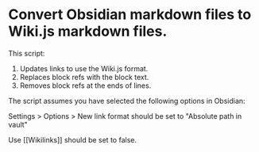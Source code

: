 # Convert Obsidian markdown files to Wiki.js markdown files.

This script:

1) Updates links to use the Wiki.js format.
2) Replaces block refs with the block text.
3) Removes block refs at the ends of lines.

The script assumes you have selected the following options in Obsidian:

Settings > Options > New link format should be set to "Absolute path in vault"

Use [[Wikilinks]] should be set to false.
